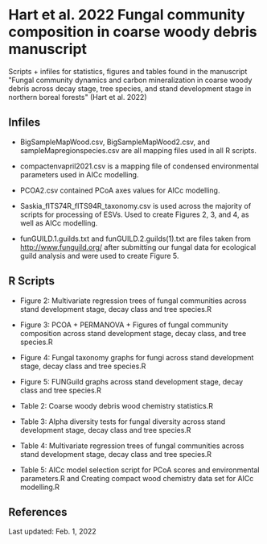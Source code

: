 # Hart et al. 2022 Fungal community composition in coarse woody debris manuscript
 
Scripts + infiles for statistics, figures and tables found in the manuscript "Fungal community dynamics and carbon mineralization in coarse woody debris across decay stage, tree species, and stand development stage in northern boreal forests" (Hart et al. 2022)

## Infiles

- BigSampleMapWood.csv, BigSampleMapWood2.csv, and sampleMapregionspecies.csv are all mapping files used in all R scripts.

- compactenvapril2021.csv is a mapping file of condensed environmental parameters used in AICc modelling.

- PCOA2.csv contained PCoA axes values for AICc modelling.

- Saskia_fITS74R_fITS94R_taxonomy.csv is used across the majority of scripts for processing of ESVs. Used to create Figures 2, 3, and 4, as well as AICc modelling. 

- funGUILD.1.guilds.txt and funGUILD.2.guilds(1).txt are files taken from http://www.funguild.org/ after submitting our fungal data for ecological guild analysis and were used to create Figure 5. 

## R Scripts
- Figure 2: Multivariate regression trees of fungal communities across stand development stage, decay class and tree species.R 

- Figure 3: PCOA + PERMANOVA + Figures of fungal community composition across stand development stage, decay class, and tree species.R

- Figure 4: Fungal taxonomy graphs for fungi across stand development stage, decay class and tree species.R

- Figure 5: FUNGuild graphs across stand development stage, decay class and tree species.R

- Table 2: Coarse woody debris wood chemistry statistics.R

- Table 3: Alpha diversity tests for fungal diversity across stand development stage, decay class and tree species.R

- Table 4: Multivariate regression trees of fungal communities across stand development stage, decay class and tree species.R 

- Table 5: AICc model selection script for PCoA scores and environmental parameters.R and Creating compact wood chemistry data set for AICc modelling.R


## References



Last updated: Feb. 1, 2022
